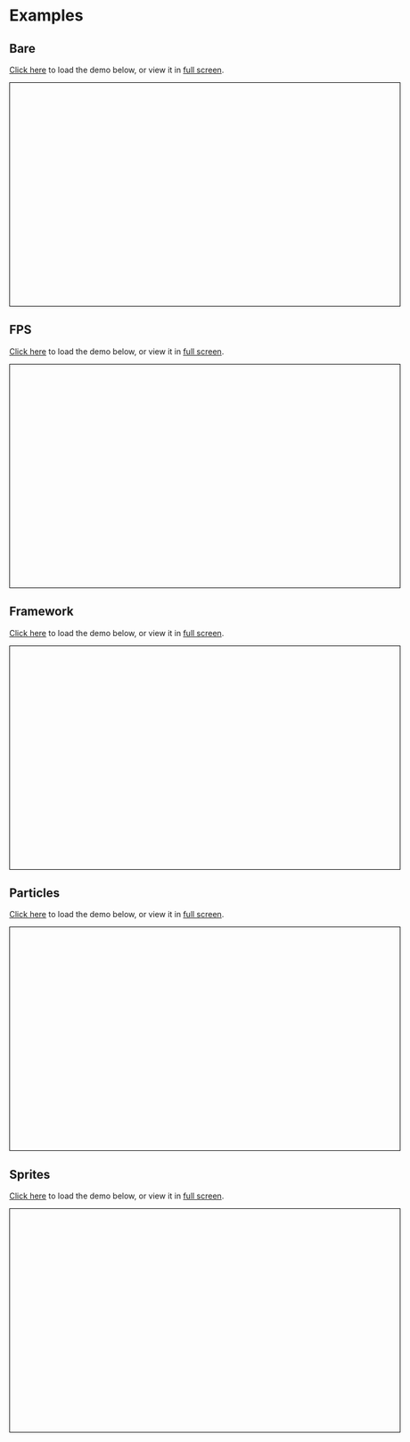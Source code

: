 # Examples

## Bare

<a href="https://duddel.github.io/yourgamelib/yg_examples/bare" target="frame_bare">Click here</a> to load the demo below, or view it in <a href="https://duddel.github.io/yourgamelib/yg_examples/bare" target="about:blank">full screen</a>.

<iframe src="about:blank" style="width: 700px; height: 400px; border: 1px solid black" name="frame_bare"></iframe>

## FPS

<a href="https://duddel.github.io/yourgamelib/yg_examples/fps" target="frame_fps">Click here</a> to load the demo below, or view it in <a href="https://duddel.github.io/yourgamelib/yg_examples/fps" target="about:blank">full screen</a>.

<iframe src="about:blank" style="width: 700px; height: 400px; border: 1px solid black" name="frame_fps"></iframe>

## Framework

<a href="https://duddel.github.io/yourgamelib/yg_examples/framework" target="frame_framework">Click here</a> to load the demo below, or view it in <a href="https://duddel.github.io/yourgamelib/yg_examples/framework" target="about:blank">full screen</a>.

<iframe src="about:blank" style="width: 700px; height: 400px; border: 1px solid black" name="frame_framework"></iframe>

## Particles

<a href="https://duddel.github.io/yourgamelib/yg_examples/particles" target="frame_particles">Click here</a> to load the demo below, or view it in <a href="https://duddel.github.io/yourgamelib/yg_examples/particles" target="about:blank">full screen</a>.

<iframe src="about:blank" style="width: 700px; height: 400px; border: 1px solid black" name="frame_particles"></iframe>

## Sprites

<a href="https://duddel.github.io/yourgamelib/yg_examples/sprites" target="frame_sprites">Click here</a> to load the demo below, or view it in <a href="https://duddel.github.io/yourgamelib/yg_examples/sprites" target="about:blank">full screen</a>.

<iframe src="about:blank" style="width: 700px; height: 400px; border: 1px solid black" name="frame_sprites"></iframe>
